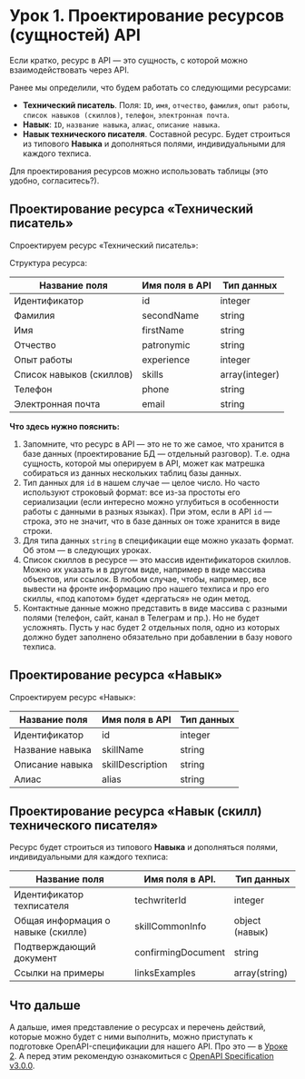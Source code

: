 # Урок 1. Проектирование ресурсов (сущностей) API

Если кратко, ресурс в API — это сущность, с которой можно взаимодействовать через API.

Ранее мы определили, что будем работать со следующими ресурсами:

- **Технический писатель**. Поля: `ID`, `имя`, `отчество`, `фамилия`, `опыт работы`, `список навыков (скиллов)`, `телефон`, `электронная почта`.
- **Навык**: `ID`, `название навыка`, `алиас`, `описание навыка`.
- **Навык технического писателя**. Составной ресурс. Будет строиться из типового **Навыка** и дополняться полями, индивидуальными для каждого техписа.

Для проектирования ресурсов можно использовать таблицы (это удобно, согласитесь?).

## Проектирование ресурса «Технический писатель»

Спроектируем ресурс «Технический писатель»:

Структура ресурса:

|Название поля|Имя поля в API|Тип данных|
|-------------|--------------|----------|
|Идентификатор|id|integer|
|Фамилия|secondName|string|
|Имя|firstName|string|
|Отчество|patronymic|string|
|Опыт работы|experience|integer|
|Список навыков (скиллов)|skills|array(integer)|
|Телефон|phone|string|
|Электронная почта|email|string|

**Что здесь нужно пояснить:**

1. Запомните, что ресурс в API — это не то же самое, что хранится в базе данных (проектирование БД — отдельный разговор). Т.е. одна сущность, которой мы оперируем в API, может как матрешка собираться из данных нескольких таблиц базы данных.
2. Тип данных для `id` в нашем случае — целое число. Но часто используют строковый формат: все из-за простоты его сериализации (если интересно можно углубиться в особенности работы с данными в разных языках). При этом, если в API `id` — строка, это не значит, что в базе данных он тоже хранится в виде строки.
3. Для типа данных `string` в спецификации еще можно указать формат. Об этом — в следующих уроках.
4. Список скиллов в ресурсе — это массив идентификаторов скиллов. Можно их указать и в другом виде, например в виде массива объектов, или ссылок. В любом случае, чтобы, например, все вывести на фронте информацию про нашего техписа и про его скиллы, «под капотом» будет «дергаться» не один метод.
5. Контактные данные можно представить в виде массива с разными полями (телефон, сайт, канал в Телеграм и пр.). Но не будет усложнять. Пусть у нас будет 2 отдельных поля, одно из которых должно будет заполнено обязательно при добавлении в базу нового техписа.

## Проектирование ресурса «Навык»

Спроектируем ресурс «Навык»:

|Название поля  |Имя поля в API  |Тип данных|
|---------------|----------------|----------|
|Идентификатор  |id              |integer   |
|Название навыка|skillName       |string    |
|Описание навыка|skillDescription|string    |
|Алиас          |alias           |string    |

## Проектирование ресурса «Навык (скилл) технического писателя»

Ресурс будет строиться из типового **Навыка** и дополняться полями, индивидуальными для каждого техписа:

|Название поля            |Имя поля в API.   |Тип данных    |
|-------------------------|------------------|--------------|
|Идентификатор техписателя|techwriterId      |integer       |
|Общая информация о навыке (скилле)|skillCommonInfo   |object (навык)|
|Подтверждающий документ  |confirmingDocument|string        |
|Ссылки на примеры        |linksExamples     |array(string) |

## Что дальше

А дальше, имея представление о ресурсах и перечень действий, которые можно будет с ними выполнить, можно приступать к подготовке OpenAPI-спецификации для нашего API.
Про это — в [Уроке 2](lesson2).
А перед этим рекомендую ознакомиться с [OpenAPI Specification v3.0.0](https://spec.openapis.org/oas/v3.0.0).
